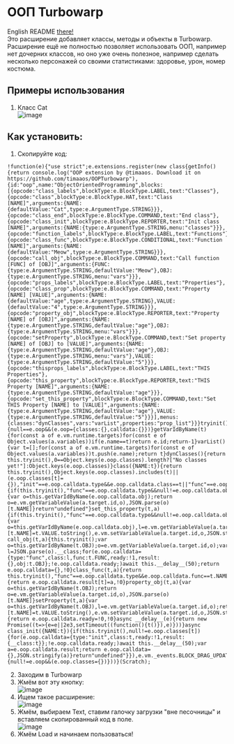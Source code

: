 # ООП Turbowarp
English README [there!](https://github.com/timaaos/OOPTurbowarp/blob/master/README_eng.md)  
Это расширение добавляет классы, методы и объекты в Turbowarp.  
Расширение ещё не полностью позволяет использовать ООП, например нет дочерних классов, но оно уже очень полезное, например сделать несколько персонажей со своими статистиками: здоровье, урон, номер костюма.
## Примеры использования
1. Класс Cat  
![image](https://github.com/timaaos/OOPTurbowarp/assets/75538611/ffe5daf0-a0da-426b-ad5a-9f0dd4855a04)
## Как установить:
1. Скопируйте код:
```
!function(e){"use strict";e.extensions.register(new class{getInfo(){return console.log("OOP extension by @timaaos. Download it on https://github.com/timaaos/OOPTurbowarp"),{id:"oop",name:"ObjectOrientedProgramming",blocks:[{opcode:"class_labels",blockType:e.BlockType.LABEL,text:"Classes"},{opcode:"class",blockType:e.BlockType.HAT,text:"Class [NAME]",arguments:{NAME:{defaultValue:"Cat",type:e.ArgumentType.STRING}}},{opcode:"class_end",blockType:e.BlockType.COMMAND,text:"End class"},{opcode:"class_init",blockType:e.BlockType.REPORTER,text:"Init class [NAME]",arguments:{NAME:{type:e.ArgumentType.STRING,menu:"classes"}}},{opcode:"function_labels",blockType:e.BlockType.LABEL,text:"Functions"},{opcode:"class_func",blockType:e.BlockType.CONDITIONAL,text:"Function [NAME]",arguments:{NAME:{defaultValue:"Meow",type:e.ArgumentType.STRING}}},{opcode:"call_obj",blockType:e.BlockType.COMMAND,text:"Call function [FUNC] of [OBJ]",arguments:{FUNC:{type:e.ArgumentType.STRING,defaultValue:"Meow"},OBJ:{type:e.ArgumentType.STRING,menu:"vars"}}},{opcode:"props_labels",blockType:e.BlockType.LABEL,text:"Properties"},{opcode:"class_prop",blockType:e.BlockType.COMMAND,text:"Property [NAME] [VALUE]",arguments:{NAME:{defaultValue:"age",type:e.ArgumentType.STRING},VALUE:{defaultValue:"4",type:e.ArgumentType.STRING}}},{opcode:"property_obj",blockType:e.BlockType.REPORTER,text:"Property [NAME] of [OBJ]",arguments:{NAME:{type:e.ArgumentType.STRING,defaultValue:"age"},OBJ:{type:e.ArgumentType.STRING,menu:"vars"}}},{opcode:"setProperty",blockType:e.BlockType.COMMAND,text:"Set property [NAME] of [OBJ] to [VALUE]",arguments:{NAME:{type:e.ArgumentType.STRING,defaultValue:"age"},OBJ:{type:e.ArgumentType.STRING,menu:"vars"},VALUE:{type:e.ArgumentType.STRING,defaultValue:"5"}}},{opcode:"thisprops_labels",blockType:e.BlockType.LABEL,text:"THIS Properties"},{opcode:"this_property",blockType:e.BlockType.REPORTER,text:"THIS Property [NAME]",arguments:{NAME:{type:e.ArgumentType.STRING,defaultValue:"age"}}},{opcode:"set_this_property",blockType:e.BlockType.COMMAND,text:"Set THIS Property [NAME] to [VALUE]",arguments:{NAME:{type:e.ArgumentType.STRING,defaultValue:"age"},VALUE:{type:e.ArgumentType.STRING,defaultValue:"5"}}}],menus:{classes:"dynClasses",vars:"varList",properties:"prop_list"}}}tryinit(){null==e.oop&&(e.oop={classes:{},calldata:{}})}getVarIdByName(t){for(const a of e.vm.runtime.targets)for(const e of Object.values(a.variables))if(e.name==t)return e.id;return-1}varList(){var t=[];for(const a of e.vm.runtime.targets)for(const e of Object.values(a.variables))t.push(e.name);return t}dynClasses(){return this.tryinit(),0==Object.keys(e.oop.classes).length?["No classes yet!"]:Object.keys(e.oop.classes)}class({NAME:t}){return this.tryinit(),Object.keys(e.oop.classes).includes(t)||(e.oop.classes[t]={}),"init"==e.oop.calldata.type&&e.oop.calldata.class==t||"func"==e.oop.calldata.type&&e.oop.calldata.class==t}this_property(t,a){if(this.tryinit(),"func"==e.oop.calldata.type&&null!=e.oop.calldata.obj){var o=this.getVarIdByName(e.oop.calldata.obj);return o=e.vm.getVariableValue(a.target.id,o),JSON.parse(o)[t.NAME]}return"undefined"}set_this_property(t,a){if(this.tryinit(),"func"==e.oop.calldata.type&&null!=e.oop.calldata.obj){var o=this.getVarIdByName(e.oop.calldata.obj),l=e.vm.getVariableValue(a.target.id,o);return(l=JSON.parse(l))[t.NAME]=t.VALUE.toString(),e.vm.setVariableValue(a.target.id,o,JSON.stringify(l)),!0}return"undefined"}async call_obj(t,a){this.tryinit();var o=this.getVarIdByName(t.OBJ);o=e.vm.getVariableValue(a.target.id,o);var l=JSON.parse(o).__class;for(e.oop.calldata={type:"func",class:l,func:t.FUNC,ready:!1,result:{},obj:t.OBJ};!e.oop.calldata.ready;)await this.__delay__(50);return e.oop.calldata={},!0}class_func(t,a){return this.tryinit(),"func"==e.oop.calldata.type&&e.oop.calldata.func==t.NAME&&a.startBranch(1,!1),!1}class_prop({NAME:t,VALUE:a}){return e.oop.calldata.result[t]=a,!0}property_obj(t,a){var o=this.getVarIdByName(t.OBJ);return o=e.vm.getVariableValue(a.target.id,o),JSON.parse(o)[t.NAME]}setProperty(t,a){var o=this.getVarIdByName(t.OBJ),l=e.vm.getVariableValue(a.target.id,o);return(l=JSON.parse(l))[t.NAME]=t.VALUE.toString(),e.vm.setVariableValue(a.target.id,o,JSON.stringify(l)),!0}class_end(){return e.oop.calldata.ready=!0,!0}async __delay__(e){return new Promise((t=>{e=e||2e3,setTimeout((function(){t()}),e)}))}async class_init({NAME:t}){if(this.tryinit(),null!=e.oop.classes[t]){for(e.oop.calldata={type:"init",class:t,ready:!1,result:{__class:t}};!e.oop.calldata.ready;)await this.__delay__(50);var a=e.oop.calldata.result;return e.oop.calldata={},JSON.stringify(a)}return"undefined"}}),e.vm._events.BLOCK_DRAG_UPDATE.push((function(){null!=e.oop&&(e.oop.classes={})}))}(Scratch);
```
2. Заходим в Turbowarp
3. Жмём вот эту кнопку:  
![image](https://github.com/timaaos/YandexGamesTurboWarp/assets/75538611/73586604-c469-4bae-bc75-34788c5ad3da)
4. Ищем такое расширение:  
![image](https://github.com/timaaos/YandexGamesTurboWarp/assets/75538611/de2dad56-aae3-4901-a203-0a64f7765a8d)
5. Жмём, выбираем Text, ставим галочку загрузки "вне песочницы" и вставляем скопированный код в поле.  
![image](https://github.com/timaaos/YandexGamesTurboWarp/assets/75538611/39611c17-d91e-479b-ba75-b535367760c9)
6. Жмём Load и начинаем пользоваться!
